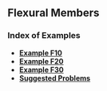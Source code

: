 ## Flexural Members

### Index of Examples

- **[Example F10](F10/index.html)**
- **[Example F20](F20/index.html)**
- **[Example F30](F30/index.html)**
- **[Suggested Problems](FPS/index.html)**


